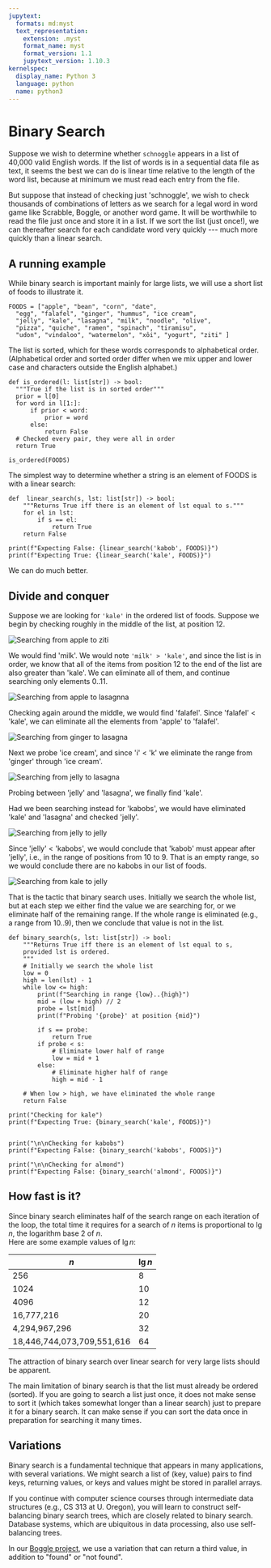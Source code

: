 ```yaml
---
jupytext:
  formats: md:myst
  text_representation:
    extension: .myst
    format_name: myst
    format_version: 1.1
    jupytext_version: 1.10.3
kernelspec:
  display_name: Python 3
  language: python
  name: python3
---
```


# Binary Search

Suppose we wish to determine whether `schnoggle` appears in a list 
of 40,000 valid English words.  If the list of words is in a 
sequential data file as text, it seems the best we can do is linear 
time relative to the length of the word list, because at minimum we 
must read each entry from the file.  

But suppose that instead of checking just 'schnoggle', we wish to 
check thousands of combinations of letters as we search for a legal 
word in word game like Scrabble, Boggle, or another word game. It 
will be worthwhile to read the file just once and store it in a list.
If we sort the list (just once!), we can thereafter search for each 
candidate word very quickly --- much more quickly than a linear search. 

## A running example

While binary search is important mainly for large lists, we will use 
a short list of foods to illustrate it.  

```{code-cell} python3
FOODS = ["apple", "bean", "corn", "date", 
  "egg", "falafel", "ginger", "hummus", "ice cream", 
  "jelly", "kale", "lasagna", "milk", "noodle", "olive", 
  "pizza", "quiche", "ramen", "spinach", "tiramisu", 
  "udon", "vindaloo", "watermelon", "xôi", "yogurt", "ziti" ]
```

The list is sorted, which for these words corresponds to 
alphabetical order.  (Alphabetical order and sorted order differ 
when we mix upper and lower case and characters outside the
English alphabet.)

```{code-cell} python3
def is_ordered(l: list[str]) -> bool: 
  """True if the list is in sorted order"""
  prior = l[0]
  for word in l[1:]: 
      if prior < word: 
          prior = word
      else:
          return False
  # Checked every pair, they were all in order
  return True
  
is_ordered(FOODS)
```

The simplest way to determine whether a string is an element of 
FOODS is with a linear search: 

```{code-cell} pythone
def  linear_search(s, lst: list[str]) -> bool: 
    """Returns True iff there is an element of lst equal to s."""
    for el in lst: 
        if s == el:
            return True
    return False
    
print(f"Expecting False: {linear_search('kabob', FOODS)}")
print(f"Expecting True: {linear_search('kale', FOODS)}")
```

We can do much better. 

## Divide and conquer

Suppose we are looking for `'kale'` in the ordered list of foods. 
Suppose we begin by checking roughly in the middle of the list, at 
position 12. 

![Searching from apple to ziti](img/bsearch-kale-apple-ziti.png)

We would find 'milk'.  We would note `'milk' > 'kale'`,
and since the list is in order, we know that all of the items from 
position 12 to the end of the list are also greater than 'kale'.  We 
can eliminate all of them, and continue searching only elements 0..11.

![Searching from apple to lasagnna](img/bsearch-kale-apple-lasagna.png)

Checking again around the middle, we would find 'falafel'.  Since 
'falafel' < 'kale', we can eliminate all the elements from 'apple' 
to 'falafel'. 

![Searching from ginger to lasagna](img/bsearch-kale-ginger-lasagna.png)

Next we probe 'ice cream', and since 'i' < 'k' we eliminate the 
range from 'ginger' through 'ice cream'. 

![Searching from jelly to lasagna](img/bsearch-kale-jelly-lasagna.png)

Probing between 'jelly' and 'lasagna', we finally find 'kale'.  

Had we been searching instead for 'kabobs', we would have eliminated 
'kale' and 'lasagna' and checked 'jelly'. 

![Searching from jelly to jelly](img/bsearch-kabobs-jelly-jelly.png)

Since 'jelly' < 'kabobs', 
we would conclude that 'kabob' must appear after 'jelly', i.e., in 
the range of positions from 10 to 9.  That is an empty range, so
we would conclude there are 
no kabobs in our list of foods. 

![Searching from kale to jelly](img/bsearch-kabob-jelly-kale.png)

That is the tactic that binary search uses.  Initially we 
search the whole list, but at each step we either find the value we 
are searching for, or we eliminate half of the remaining range. If 
the whole range is eliminated (e.g., a range from 10..9), then we conclude that value is not in the list.

```{code-cell} python3
def binary_search(s, lst: list[str]) -> bool: 
    """Returns True iff there is an element of lst equal to s,
    provided lst is ordered.
    """
    # Initially we search the whole list
    low = 0
    high = len(lst) - 1
    while low <= high: 
        print(f"Searching in range {low}..{high}")
        mid = (low + high) // 2
        probe = lst[mid]
        print(f"Probing '{probe}' at position {mid}")
        
        if s == probe: 
            return True
        if probe < s:
            # Eliminate lower half of range
            low = mid + 1
        else: 
            # Eliminate higher half of range
            high = mid - 1
            
    # When low > high, we have eliminated the whole range 
    return False
  
print("Checking for kale")
print(f"Expecting True: {binary_search('kale', FOODS)}")


print("\n\nChecking for kabobs")
print(f"Expecting False: {binary_search('kabobs', FOODS)}")

print("\n\nChecking for almond")
print(f"Expecting False: {binary_search('almond', FOODS)}")
```

## How fast is it? 

Since binary search eliminates half of the search range on each 
iteration of the loop, the total time it requires for a search of 
$n$ items is proportional to $\lg n$, the logarithm base 2 of $n$.  
Here are some example values of $\lg n$: 

| $n$ | $\lg n$ |
|-----|---|
| 256 | 8 |
| 1024| 10 |
| 4096 | 12 |
| 16,777,216 | 20|
 | 4,294,967,296 | 32 |
|18,446,744,073,709,551,616 | 64 |

The attraction of binary search over linear search
for very large lists should be apparent. 

The main limitation of binary search is that the list must already be 
ordered (sorted).  If you are going to search a list just once, it 
does not make sense to sort it (which takes somewhat longer than a 
linear search) just to prepare it for a binary search.  It can make 
sense if you can sort the data once in preparation for searching it 
many times.  

## Variations 

Binary search is a fundamental technique that appears in many 
applications, with several variations.  We might search a list of 
(key, value) pairs to find keys, returning values, or keys and 
values might be stored in parallel arrays.

If you continue with 
computer science courses through 
intermediate data structures (e.g., CS 313 at U. Oregon), you will learn to 
construct self-balancing binary search trees, which are closely
related to binary search.  Database systems, which are ubiquitous in 
data processing,  also use self-balancing 
trees.

In our 
[Boggle project](https://github.com/UO-CS210/06-Boggle), 
we use a variation that can return a third value, in addition to 
"found" or "not found".



  